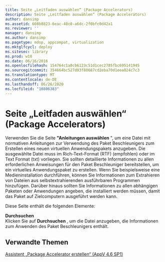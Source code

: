 ```yaml
---
title: Seite „Leitfaden auswählen“ (Package Accelerators)
description: Seite „Leitfaden auswählen“ (Package Accelerators)
author: dansimp
ms.assetid: 608b8823-6eac-40c0-a6dc-2f0bfc0d42a1
ms.reviewer: ''
manager: dansimp
ms.author: dansimp
ms.pagetype: mdop, appcompat, virtualization
ms.mktglfcycl: deploy
ms.sitesec: library
ms.prod: w10
ms.date: 06/16/2016
ms.openlocfilehash: 154764c1a8cb6123c51d1cec2785fbc695141945
ms.sourcegitcommit: 354664bc527d93f80687cd2eba70d1eea024c7c3
ms.translationtype: MT
ms.contentlocale: de-DE
ms.lasthandoff: 06/26/2020
ms.locfileid: "10806383"
---
```

# Seite „Leitfaden auswählen“ (Package Accelerators)


Verwenden Sie die Seite **"Anleitungen auswählen** ", um eine Datei mit normativen Anleitungen zur Verwendung des Paket Beschleunigers zum Erstellen eines neuen virtuellen Anwendungspakets anzugeben. Die ausgewählte Datei muss im Rich-Text-Format (RTF) (empfohlen) oder im Text Format (txt) vorliegen. Sie sollten detaillierte Informationen zu allen erforderlichen Anweisungen für den Paket Beschleuniger bereitstellen, um ein virtuelles Anwendungspaket zu erstellen. Wenn Sie beispielsweise eine Medieninstallation durchführen, können Sie Informationen zum Extrahieren von Dateien aus selbstextrahierenden ausführbaren Programmen hinzufügen. Darüber hinaus sollten Sie Informationen zu allen abhängigen Paketen oder Anwendungen angeben, die installiert werden müssen, damit das Paket auf Zielcomputern ausgeführt werden kann.

Diese Seite enthält die folgenden Elemente:

<a href="" id="browse"></a>**Durchsuchen**  
Klicken Sie auf **Durchsuchen** , um die Datei anzugeben, die Informationen zum Anwenden des Paket Beschleunigers enthält.

## Verwandte Themen


[Assistent „Package Accelerator erstellen“ (AppV 4.6 SP1)](create-package-accelerator-wizard--appv-46-sp1-.md)

 

 





